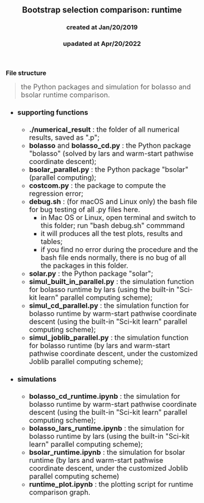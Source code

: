 <center><h2>Bootstrap selection comparison: runtime</h2></center>
<center><h3>created at Jan/20/2019</h3></center>
<center><h3>upadated at Apr/20/2022</h3></center>

<br>


### File structure
> <font size="4.5"> the Python packages and simulation for bolasso and bsolar runtime comparison.

* #### supporting functions

  - **./numerical_result** : the folder of all numerical results, saved as ".p";
  - **bolasso** and **bolasso_cd.py** : the Python package "bolasso" (solved by lars and warm-start pathwise coordinate descent);
  - **bsolar_parallel.py** : the Python package "bsolar" (parallel computing);
  - **costcom.py** : the package to compute the regression error;
  - **debug.sh** : (for macOS and Linux only) the bash file for bug testing of all .py files here.
    * in Mac OS or Linux, open terminal and switch to this folder; run "bash debug.sh" commmand
    * it will produces all the test plots, results and tables;
    * if you find no error during the procedure and the bash file ends normally, there is no bug of all the packages in this folder.
  - **solar.py** : the Python package "solar";
  - **simul_built_in_parallel.py** : the simulation function for bolasso runtime by lars (using the built-in "Sci-kit learn" parallel computing scheme);
  - **simul_cd_parallel.py** : the simulation function for bolasso runtime by warm-start pathwise coordinate descent (using the built-in "Sci-kit learn" parallel computing scheme);
  - **simul_joblib_parallel.py** : the simulation function for bolasso runtime (by lars and warm-start pathwise coordinate descent, under the customized Joblib parallel computing scheme);
* #### simulations

  - **bolasso_cd_runtime.ipynb** : the simulation for bolasso runtime by warm-start pathwise coordinate descent (using the built-in "Sci-kit learn" parallel computing scheme);
  - **bolasso_lars_runtime.ipynb** : the simulation for bolasso runtime by lars (using the built-in "Sci-kit learn" parallel computing scheme);
  - **bsolar_runtime.ipynb** : the simulation for bsolar runtime (by lars and warm-start pathwise coordinate descent, under the customized Joblib parallel computing scheme)
  - **runtime_plot.ipynb** : the plotting script for runtime comparison graph.
